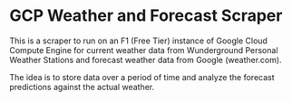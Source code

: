 # GCP Weather and Forecast Scraper

This is a scraper to run on an F1 (Free Tier) instance of Google Cloud Compute Engine for current weather data from Wunderground Personal Weather Stations and forecast weather data from Google (weather.com).

The idea is to store data over a period of time and analyze the forecast predictions against the actual weather. 